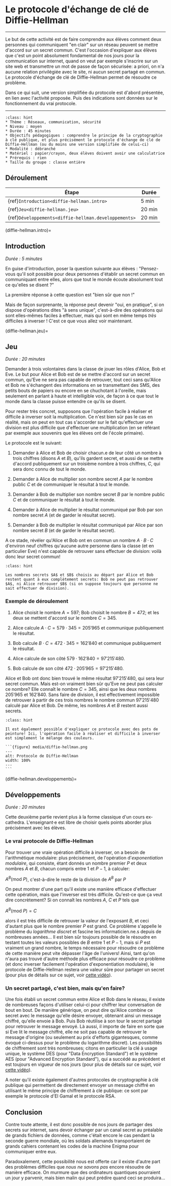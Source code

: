 # Le protocole d'échange de clé de Diffie-Hellman

----

Le but de cette activité est de faire comprendre aux élèves comment deux personnes qui communiquent "en clair" sur un réseau peuvent se mettre d'accord sur un secret commun. C'est l'occasion d'expliquer aux élèves que c'est un point absolument fondamental de nos jours pour la communication sur internet, quand on veut par exemple s'inscrire sur un site web et transmettre un mot de passe de façon sécurisée: a priori, on n'a aucune relation privilégiée avec le site, ni aucun secret partagé en commun. Le protocole d'échange de clé de Diffie-Hellman permet de résoudre ce problème.

Dans ce qui suit, une version simplifiée du protocole est d'abord présentée, en lien avec l'activité proposée. Puis des indications sont données sur le fonctionnement du vrai protocole.

----

```{admonition} Titre de l'activité
:class: hint
* Thème : Réseaux, communication, sécurité
* Niveau : moyen
* Durée : 45 minutes
* Objectifs pédagogiques : comprendre le principe de la cryptographie à clé publique, et plus précisément le protocole d'échange de clé de Diffie-Hellman (ou du moins une version simplifiée de celui-ci)
* Modalité : débranché
* Matériel : papier/crayon, deux élèves doivent avoir une calculatrice
* Prérequis : rien
* Taille du groupe : classe entière
```

## Déroulement


| Étape                                   | Durée | 
|---------------------------------------|------ |
| {ref}`Introduction<diffie-hellman.intro>`| 5 min  |
| {ref}`Jeu<diffie-hellman.jeu>`| 20 min  |
| {ref}`Développements<diffie-hellman.developpements>`| 20 min   |



(diffie-hellman.intro)=
## Introduction

*Durée : 5 minutes*

En guise d'introduction, poser la question suivante aux élèves : "Pensez-vous qu'il soit possible pour deux personnes d'établir un secret commun en communiquant entre elles, alors que tout le monde écoute absolument tout ce qu'elles se disent ?"

La première réponse à cette question est "bien sûr que non !"

Mais de façon surprenante, la réponse peut devenir "oui, en pratique", si on dispose d'opérations dites "à sens unique", c'est-à-dire des opérations qui sont elles-mêmes faciles à effectuer, mais qui sont en même temps *très* difficiles à inverser ! C'est ce que vous allez voir maintenant.


(diffie-hellman.jeu)=
## Jeu

*Durée : 20 minutes*

Demander à trois volontaires dans la classe de jouer les rôles d'Alice, Bob et Eve. Le but pour Alice et Bob est de se mettre d'accord sur un secret commun, qu'Eve ne sera pas capable de retrouver, tout ceci sans qu'Alice et Bob ne s'échangent des informations en se transmettant des SMS, des petits bouts de papiers ou encore en se chuchotant à l'oreille, mais seulement en parlant à haute et intelligible voix, de façon à ce que tout le monde dans la classe puisse entendre ce qu'ils se disent.

Pour rester très concret, supposons que l'opération facile à réaliser et difficile à inverser soit la multiplication. Ce n'est bien sûr pas le cas en réalité, mais on peut en tout cas s'accorder sur le fait qu'effectuer une division est plus difficile que d'effectuer une multiplication (en se référant par exemple aux souvenirs que les élèves ont de l'école primaire).

Le protocole est le suivant:

1. Demander à Alice et Bob de choisir chacun.e de leur côté un nombre à trois chiffres (disons $A$ et $B$), qu'ils gardent secret, et aussi de se mettre d'accord publiquement sur un troisième nombre à trois chiffres, $C$, qui sera donc connu de tout le monde.

2. Demander à Alice de multiplier son nombre secret $A$ par le nombre public $C$ et de communiquer le résultat à tout le monde.

3. Demander à Bob de multiplier son nombre secret $B$ par le nombre public $C$ et de communiquer le résultat à tout le monde.

4. Demander à Alice de multiplier le résultat communiqué par Bob par son nombre secret $A$ (et de garder le résultat secret).

5. Demander à Bob de multiplier le résultat communiqué par Alice par son nombre secret $B$ (et de garder le résultat secret).

A ce stade, révéler qu'Alice et Bob ont en commun un nombre $A \cdot B \cdot C$ d'environ neuf chiffres qu'aucune autre personne dans la classe (et en particulier Eve) n'est capable de retrouver sans effectuer de division: voilà donc leur secret commun!

````{admonition} Remarque
:class: hint

Les nombres secrets $A$ et $B$ choisis au départ par Alice et Bob restent quant à eux complètement secrets: Bob ne peut pas retrouver $A$, ni Alice retrouver $B$ (si on suppose toujours que personne ne sait effectuer de division).

````

### Exemple de déroulement

1. Alice choisit le nombre $A=597$; Bob choisit le nombre $B=472$; et les deux se mettent d'accord sur le nombre $C=345$.

2. Alice calcule $A \cdot C=579 \cdot 345 = 205'965$ et communique publiquement le résultat.

3. Bob calcule $B \cdot C=472 \cdot 345 = 162'840$ et communique publiquement le résultat.

4. Alice calcule de son côté $579 \cdot 162'840 = 97'215'480$.

5. Bob calcule de son côté $472 \cdot 205'965 = 97'215'480$.

Alice et Bob ont donc bien trouvé le même résultat $97'215'480$, qui sera leur secret commun. Mais est-on vraiment bien sûr qu'Eve ne peut pas calculer ce nombre? Elle connaît le nombre $C=345$, ainsi que les deux nombres $205'965$ et $162'840$. Sans faire de division, il est effectivement impossible de retrouver à partir de ces trois nombres le nombre commun $97'215'480$ calculé par Alice et Bob. De même, les nombres $A$ et $B$ restent aussi secrets.

````{admonition} En couleurs
:class: hint

Il est également possible d'expliquer ce protocole avec des pots de peinture! Ici, l'opération facile à réaliser et difficile à inverser est simplement le mélange des couleurs. 

```{figure} media/diffie-hellman.png
---
alt: Protocole de Diffie-Hellman
width: 100%
---
```
````

(diffie-hellman.developpements)=
## Développements

*Durée : 20 minutes*

Cette deuxième partie revient plus à la forme classique d'un cours ex-cathedra. L'enseignant·e est libre de choisir quels points aborder plus précisément avec les élèves.

### Le vrai protocole de Diffie-Hellman

Pour trouver une vraie opération difficile à inverser, on a besoin de l'arithmétique modulaire: plus précisément, de l'opération d'*exponentiation modulaire*, qui consiste, étant donnés un nombre premier $P$ et deux nombres $A$ et $B$, chacun compris entre $1$ et $P-1$, à calculer:

$A^B (\text{mod }P)$, c'est-à-dire le reste de la division de $A^B$ par $P$

On peut montrer d'une part qu'il existe une manière efficace d'effectuer cette opération, mais que l'inverser est très difficile. Qu'est-ce que ça veut dire concrètement? Si on connaît les nombres $A$, $C$ et $P$ tels que

$A^B (\text{mod }P) = C$

alors il est très difficile de retrouver la valeur de l'exposant $B$, et ceci d'autant plus que le nombre premier $P$ est grand. Ce problème s'appelle le problème du *logarithme discret* et fascine les informaticien.ne.s depuis de nombreuses années... Il est bien sûr toujours possible de le résoudre en testant toutes les valeurs possibles de $B$ entre $1$ et $P-1$, mais si $P$ est vraiment un grand nombre, le temps nécessaire pour résoudre ce problème de cette manière peut vite dépasser l'âge de l'univers! Ainsi, tant qu'on n'aura pas trouvé d'autre méthode plus efficace pour résoudre ce problème (et donc inverser facilement l'opération d'exponentiation modulaire), le protocole de Diffie-Hellman restera une valeur sûre pour partager un secret (pour plus de détails sur ce sujet, voir [cette vidéo](https://tube.switch.ch/videos/m4lqNn2Il9)).

### Un secret partagé, c'est bien, mais qu'en faire?

Une fois établi un secret commun entre Alice et Bob dans le réseau, il existe de nombreuses façons d'utiliser celui-ci pour chiffrer leur conversation de bout en bout. De manière générique, on peut dire qu'Alice combine ce secret avec le message qu'elle désire envoyer, obtenant ainsi un message chiffré, qu'elle envoie à Bob. Puis Bob réutilise à son tour le secret partagé pour retrouver le message envoyé. Là aussi, il importe de faire en sorte que si Eve lit le message chiffré, elle ne soit pas capable de retrouver le message d'origine (ou seulement au prix d'efforts gigantesques, comme évoqué ci-dessus pour le problème du logarithme discret). Les possibilités de chiffrement sont très nombreuses; citons en particulier la clé à usage unique, le système DES (pour "Data Encryption Standard") et le système AES (pour "Advanced Encryption Standard"), qui a succédé au précédent et est toujours en vigueur de nos jours (pour plus de détails sur ce sujet, voir [cette vidéo](https://tube.switch.ch/videos/3HC60hBpcm)).

A noter qu'il existe également d'autres protocoles de cryptographie à clé publique qui permettent de directement envoyer un message chiffré en utilisant le même principe de chiffrement à clé publique: ce sont par exemple le protocole d'El Gamal et le protocole RSA.

## Conclusion

Contre toute attente, il est donc possible de nos jours de partager des secrets sur internet, sans devoir échanger par un canal secret au préalable de grands fichiers de données, comme c'était encore le cas pendant la seconde guerre mondiale, où les soldats allemands transportaient de grands cahiers contenant les codes de la machine Enigma pour communiquer entre eux.

Paradoxalement, cette possibilité nous est offerte car il existe d'autre part des problèmes difficiles que *nous ne savons pas* encore résoudre de manière efficace. On murmure que des ordinateurs quantiques pourraient un jour y parvenir, mais bien malin qui peut prédire quand ceci se produira...